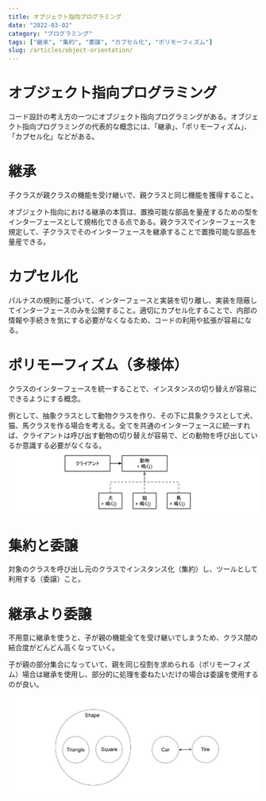 ```yaml
---
title: オブジェクト指向プログラミング
date: "2022-03-02"
category: "プログラミング"
tags: ["継承", "集約", "委譲", "カプセル化", "ポリモーフィズム"]
slug: /articles/object-orientation/
---
```



# オブジェクト指向プログラミング
コード設計の考え方の一つにオブジェクト指向プログラミングがある。オブジェクト指向プログラミングの代表的な概念には、「継承」、「ポリモーフィズム」、「カプセル化」などがある。


# 継承
子クラスが親クラスの機能を受け継いで、親クラスと同じ機能を獲得すること。

オブジェクト指向における継承の本質は、置換可能な部品を量産するための型をインターフェースとして規格化できる点である。親クラスでインターフェースを規定して、子クラスでそのインターフェースを継承することで置換可能な部品を量産できる。


# カプセル化
パルナスの規則に基づいて、インターフェースと実装を切り離し、実装を隠蔽してインターフェースのみを公開すること。適切にカプセル化することで、内部の情報や手続きを気にする必要がなくなるため、コードの利用や拡張が容易になる。


# ポリモーフィズム（多様体）
クラスのインターフェースを統一することで、インスタンスの切り替えが容易にできるようにする概念。

例として、抽象クラスとして動物クラスを作り、その下に具象クラスとして犬、猫、馬クラスを作る場合を考える。全てを共通のインターフェースに統一すれば、クライアントは呼び出す動物の切り替えが容易で、どの動物を呼び出しているか意識する必要がなくなる。
![ポリモーフィズム](./polymorphism.jpg)


# 集約と委譲
対象のクラスを呼び出し元のクラスでインスタンス化（集約）し、ツールとして利用する（委譲）こと。


# 継承より委譲
不用意に継承を使うと、子が親の機能全てを受け継いでしまうため、クラス間の結合度がどんどん高くなっていく。

子が親の部分集合になっていて、親を同じ役割を求められる（ポリモーフィズム）場合は継承を使用し、部分的に処理を委ねたいだけの場合は委譲を使用するのが良い。

![継承より委譲](./inheritance-delegation.jpg)